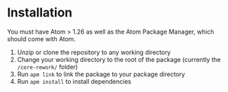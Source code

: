 # Installation

You must have Atom > 1.26 as well as the Atom Package Manager, which should come with Atom.

1. Unzip or clone the repository to any working directory
1. Change your working directory to the root of the package (currently the `/core-rework/` folder)
1. Run `apm link` to link the package to your package directory
1. Run `apm install` to install dependencies
